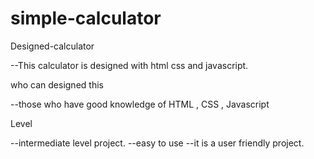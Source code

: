 # simple-calculator
Designed-calculator

--This calculator is designed with html css and javascript.


who can designed this

--those who have good knowledge of HTML , CSS , Javascript


Level

--intermediate level project.
--easy to use
--it is a user friendly project.
